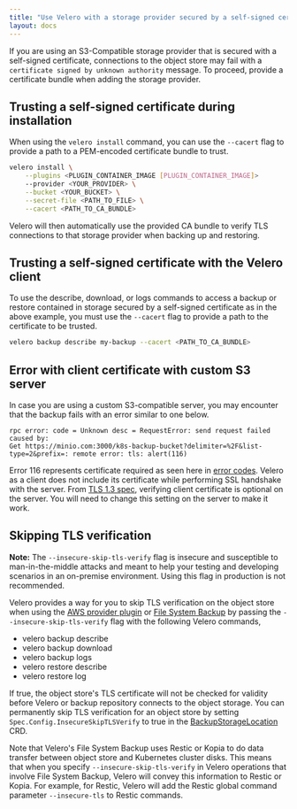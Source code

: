 ```yaml
---
title: "Use Velero with a storage provider secured by a self-signed certificate"
layout: docs
---
```


If you are using an S3-Compatible storage provider that is secured with a self-signed certificate, connections to the object store may fail with a `certificate signed by unknown authority` message.
To proceed, provide a certificate bundle when adding the storage provider.

## Trusting a self-signed certificate during installation

When using the `velero install` command, you can use the `--cacert` flag to provide a path
to a PEM-encoded certificate bundle to trust.

```bash
velero install \
    --plugins <PLUGIN_CONTAINER_IMAGE [PLUGIN_CONTAINER_IMAGE]>
    --provider <YOUR_PROVIDER> \
    --bucket <YOUR_BUCKET> \
    --secret-file <PATH_TO_FILE> \
    --cacert <PATH_TO_CA_BUNDLE>
```

Velero will then automatically use the provided CA bundle to verify TLS connections to
that storage provider when backing up and restoring.

## Trusting a self-signed certificate with the Velero client

To use the describe, download, or logs commands to access a backup or restore contained
in storage secured by a self-signed certificate as in the above example, you must use
the `--cacert` flag to provide a path to the certificate to be trusted.

```bash
velero backup describe my-backup --cacert <PATH_TO_CA_BUNDLE>
```

## Error with client certificate with custom S3 server

In case you are using a custom S3-compatible server, you may encounter that the backup fails with an error similar to one below.

```
rpc error: code = Unknown desc = RequestError: send request failed caused by:
Get https://minio.com:3000/k8s-backup-bucket?delimiter=%2F&list-type=2&prefix=: remote error: tls: alert(116)
```

Error 116 represents certificate required as seen here in [error codes](https://datatracker.ietf.org/doc/html/rfc8446#appendix-B.2).
Velero as a client does not include its certificate while performing SSL handshake with the server.
From [TLS 1.3 spec](https://tools.ietf.org/html/rfc8446), verifying client certificate is optional on the server.
You will need to change this setting on the server to make it work.


## Skipping TLS verification

**Note:** The `--insecure-skip-tls-verify` flag is insecure and susceptible to man-in-the-middle attacks and meant to help your testing and developing scenarios in an on-premise environment. Using this flag in production is not recommended.

Velero provides a way for you to skip TLS verification on the object store when using the [AWS provider plugin](https://github.com/vmware-tanzu/velero-plugin-for-aws) or [File System Backup](file-system-backup.md) by passing the `--insecure-skip-tls-verify` flag with the following Velero commands,

* velero backup describe
* velero backup download
* velero backup logs
* velero restore describe
* velero restore log

If true, the object store's TLS certificate will not be checked for validity before Velero or backup repository connects to the object storage. You can permanently skip TLS verification for an object store by setting `Spec.Config.InsecureSkipTLSVerify` to true in the [BackupStorageLocation](api-types/backupstoragelocation.md) CRD.

Note that Velero's File System Backup uses Restic or Kopia to do data transfer between object store and Kubernetes cluster disks. This means that when you specify `--insecure-skip-tls-verify` in Velero operations that involve File System Backup, Velero will convey this information to Restic or Kopia. For example, for Restic, Velero will add the Restic global command parameter `--insecure-tls` to Restic commands.
